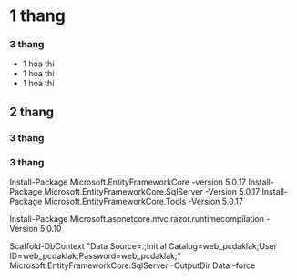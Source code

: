 ﻿
# 1 thang
### 3 thang
* 1 hoa thi
* 1 hoa thi
* 1 hoa thi
## 2 thang
### 3 thang
### 3 thang


Install-Package Microsoft.EntityFrameworkCore -version 5.0.17
Install-Package Microsoft.EntityFrameworkCore.SqlServer -Version 5.0.17
Install-Package Microsoft.EntityFrameworkCore.Tools -Version 5.0.17

Install-Package Microsoft.aspnetcore.mvc.razor.runtimecompilation -Version 5.0.10

Scaffold-DbContext "Data Source=.;Initial Catalog=web_pcdaklak;User ID=web_pcdaklak;Password=web_pcdaklak;" Microsoft.EntityFrameworkCore.SqlServer -OutputDir Data -force
